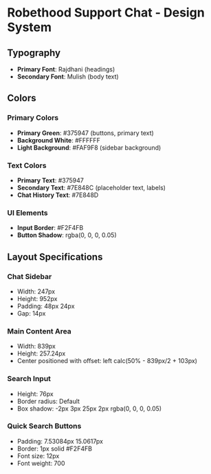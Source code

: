 # Robethood Support Chat - Design System

## Typography
- **Primary Font**: Rajdhani (headings)
- **Secondary Font**: Mulish (body text)

## Colors

### Primary Colors
- **Primary Green**: #375947 (buttons, primary text)
- **Background White**: #FFFFFF
- **Light Background**: #FAF9F8 (sidebar background)

### Text Colors
- **Primary Text**: #375947
- **Secondary Text**: #7E848C (placeholder text, labels)
- **Chat History Text**: #7E848D

### UI Elements
- **Input Border**: #F2F4FB
- **Button Shadow**: rgba(0, 0, 0, 0.05)

## Layout Specifications

### Chat Sidebar
- Width: 247px
- Height: 952px
- Padding: 48px 24px
- Gap: 14px

### Main Content Area
- Width: 839px
- Height: 257.24px
- Center positioned with offset: left calc(50% - 839px/2 + 103px)

### Search Input
- Height: 76px
- Border radius: Default
- Box shadow: -2px 3px 25px 2px rgba(0, 0, 0, 0.05)

### Quick Search Buttons
- Padding: 7.53084px 15.0617px
- Border: 1px solid #F2F4FB
- Font size: 12px
- Font weight: 700